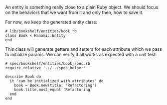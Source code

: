 An entity is something really close to a plain Ruby object. We should focus on the behaviors that we want from it and only then, how to save it.

For now, we keep the generated entity class:
    
    
    # lib/bookshelf/entities/book.rb
    class Book < Hanami::Entity
    end
    

This class will generate getters and setters for each attribute which we pass to initialize params. We can verify it all works as expected with a unit test:
    
    
    # spec/bookshelf/entities/book_spec.rb
    require_relative '../../spec_helper'
    
    describe Book do
      it 'can be initialized with attributes' do
        book = Book.new(title: 'Refactoring')
        book.title.must_equal 'Refactoring'
      end
    end
